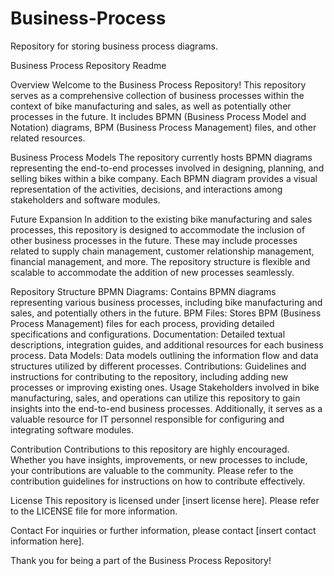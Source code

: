 # Business-Process
Repository for storing business process diagrams.

Business Process Repository Readme

Overview
Welcome to the Business Process Repository! This repository serves as a comprehensive collection of business processes within the context of bike manufacturing and sales, as well as potentially other processes in the future. It includes BPMN (Business Process Model and Notation) diagrams, BPM (Business Process Management) files, and other related resources.

Business Process Models
The repository currently hosts BPMN diagrams representing the end-to-end processes involved in designing, planning, and selling bikes within a bike company. Each BPMN diagram provides a visual representation of the activities, decisions, and interactions among stakeholders and software modules.

Future Expansion
In addition to the existing bike manufacturing and sales processes, this repository is designed to accommodate the inclusion of other business processes in the future. These may include processes related to supply chain management, customer relationship management, financial management, and more. The repository structure is flexible and scalable to accommodate the addition of new processes seamlessly.

Repository Structure
BPMN Diagrams: Contains BPMN diagrams representing various business processes, including bike manufacturing and sales, and potentially others in the future.
BPM Files: Stores BPM (Business Process Management) files for each process, providing detailed specifications and configurations.
Documentation: Detailed textual descriptions, integration guides, and additional resources for each business process.
Data Models: Data models outlining the information flow and data structures utilized by different processes.
Contributions: Guidelines and instructions for contributing to the repository, including adding new processes or improving existing ones.
Usage
Stakeholders involved in bike manufacturing, sales, and operations can utilize this repository to gain insights into the end-to-end business processes. Additionally, it serves as a valuable resource for IT personnel responsible for configuring and integrating software modules.

Contribution
Contributions to this repository are highly encouraged. Whether you have insights, improvements, or new processes to include, your contributions are valuable to the community. Please refer to the contribution guidelines for instructions on how to contribute effectively.

License
This repository is licensed under [insert license here]. Please refer to the LICENSE file for more information.

Contact
For inquiries or further information, please contact [insert contact information here].

Thank you for being a part of the Business Process Repository!
